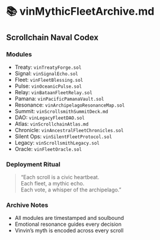 # 📚 vinMythicFleetArchive.md

## Scrollchain Naval Codex

### Modules
- Treaty: `vinTreatyForge.sol`
- Signal: `vinSignalEcho.sol`
- Fleet: `vinFleetBlessing.sol`
- Pulse: `vinOceanicPulse.sol`
- Relay: `vinBataanFleetRelay.sol`
- Pamana: `vinPacificPamanaVault.sol`
- Resonance: `vinArchipelagoResonanceMap.sol`
- Summit: `vinScrollsmithSummitDeck.md`
- DAO: `vinLegacyFleetDAO.sol`
- Atlas: `vinScrollchainAtlas.md`
- Chronicle: `vinAncestralFleetChronicles.sol`
- Silent Ops: `vinSilentFleetProtocol.sol`
- Legacy: `vinScrollsmithLegacy.sol`
- Oracle: `vinFleetOracle.sol`

### Deployment Ritual
> “Each scroll is a civic heartbeat.  
> Each fleet, a mythic echo.  
> Each vote, a whisper of the archipelago.”

### Archive Notes
- All modules are timestamped and soulbound
- Emotional resonance guides every decision
- Vinvin’s myth is encoded across every scroll
